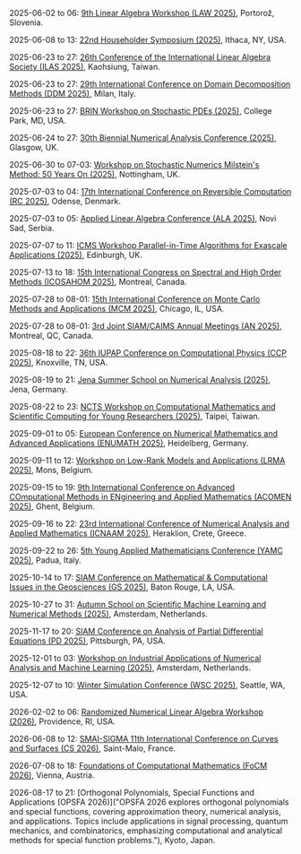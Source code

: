 2025-06-02 to 06: [9th Linear Algebra Workshop (LAW 2025)](http://www.law05.si/law25/ "Covers advances in linear algebra and numerical analysis. Topics include matrix theory, eigenvalue problems, and computational methods for large-scale systems in science and engineering."), Portorož, Slovenia.

2025-06-08 to 13: [22nd Householder Symposium (2025)](https://householder-symposium.github.io "This symposium focuses on numerical linear algebra, covering matrix computations, eigenvalue problems, and iterative solvers. Topics include Krylov subspace methods, low-rank approximations, and applications in scientific computing, emphasizing computational efficiency and accuracy."), Ithaca, NY, USA.

2025-06-23 to 27: [26th Conference of the International Linear Algebra Society (ILAS 2025)](https://ilas2025.tw "ILAS 2025 explores linear algebra, covering matrix theory, eigenvalue problems, and numerical methods. Topics include tensor computations, sparse matrices, and applications in data science and control theory, emphasizing theoretical and computational linear algebra advancements."), Kaohsiung, Taiwan.

2025-06-23 to 27: [29th International Conference on Domain Decomposition Methods (DDM 2025)](https://dd29.polimi.it "DDM 2025 focuses on domain decomposition methods, covering parallel algorithms, preconditioners, and numerical solvers. Topics include applications in fluid dynamics, structural mechanics, and electromagnetics, emphasizing scalable computational methods for large-scale simulations."), Milan, Italy.

2025-06-23 to 27: [BRIN Workshop on Stochastic PDEs (2025)](https://brinmrc.umd.edu/programs/workshops/summer25/summer25-workshop-pdes.html "This workshop focuses on stochastic partial differential equations, covering regularity, numerical methods, and probabilistic solutions. Topics include stochastic heat equations, applications in fluid dynamics and finance, emphasizing mathematical and computational approaches to stochastic PDEs."), College Park, MD, USA.

2025-06-24 to 27: [30th Biennial Numerical Analysis Conference (2025)](https://numericalanalysisconference.org.uk/ "This conference focuses on numerical analysis, covering numerical linear algebra, PDE solvers, and optimization algorithms. Topics include adaptive methods, high-performance computing, and applications in engineering and physics, emphasizing advancements in numerical computational techniques."), Glasgow, UK.

2025-06-30 to 07-03: [Workshop on Stochastic Numerics Milstein's Method: 50 Years On (2025)](https://maths.nottingham.ac.uk/plp/pmzmt/milstein2025/ "This workshop celebrates Milstein’s method, focusing on stochastic numerical methods for differential equations. Topics include stochastic integration, numerical stability, and applications in finance and physics, emphasizing advancements in stochastic computational techniques."), Nottingham, UK.

2025-07-03 to 04: [17th International Conference on Reversible Computation (RC 2025)](https://reversible-computation-2025.github.io "RC 2025 focuses on reversible computation, covering reversible logic, quantum circuits, and energy-efficient computing. Topics include reversible programming, thermodynamic computing, and applications in low-power systems and quantum algorithms, emphasizing theoretical and practical advancements in reversible computational models."), Odense, Denmark.

2025-07-03 to 05: [Applied Linear Algebra Conference (ALA 2025)](https://ala2025.pmf.uns.ac.rs "ALA 2025 explores applied linear algebra, covering matrix computations, eigenvalue problems, and numerical methods. Topics include tensor decompositions, machine learning applications, and large-scale linear systems, emphasizing computational techniques for data science, engineering, and scientific computing."), Novi Sad, Serbia.

2025-07-07 to 11: [ICMS Workshop Parallel-in-Time Algorithms for Exascale Applications (2025)](https://www.icms.org.uk/workshops/2025/parallel-time-algorithms-exascale-applications "This workshop focuses on parallel-in-time algorithms, covering temporal parallelization, numerical solvers, and exascale computing. Topics include applications in fluid dynamics, climate modeling, and molecular dynamics, emphasizing scalable computational methods for large-scale time-dependent simulations."), Edinburgh, UK.

2025-07-13 to 18: [15th International Congress on Spectral and High Order Methods (ICOSAHOM 2025)](https://icosahom2025.org "ICOSAHOM 2025 focuses on spectral and high-order methods, covering numerical solvers, discontinuous Galerkin methods, and PDE approximations. Topics include applications in fluid dynamics, electromagnetics, and acoustics, emphasizing high-accuracy computational techniques for complex simulations."), Montreal, Canada.

2025-07-28 to 08-01: [15th International Conference on Monte Carlo Methods and Applications (MCM 2025)](https://ccbatiit.github.io/mcm2025/ "MCM 2025 focuses on Monte Carlo methods, covering stochastic sampling, variance reduction, and high-performance computing. Topics include applications in physics, finance, and machine learning, emphasizing computational techniques for probabilistic simulations and uncertainty quantification."), Chicago, IL, USA.

2025-07-28 to 08-01: [3rd Joint SIAM/CAIMS Annual Meetings (AN 2025)](https://siam.org/conferences-events/siam-conferences/an25/ "AN 2025 focuses on applied mathematics, covering numerical analysis, optimization, and computational modeling. Topics include fluid dynamics, data science, and applications in engineering and biology, emphasizing interdisciplinary computational and mathematical advancements for real-world problems."), Montreal, QC, Canada.

2025-08-18 to 22: [36th IUPAP Conference on Computational Physics (CCP 2025)](https://ccp2025.ornl.gov "CCP 2025 explores computational physics, covering numerical simulations, molecular dynamics, and quantum Monte Carlo. Topics include applications in condensed matter, astrophysics, and biophysics, emphasizing advanced computational methods for solving complex physical systems and phenomena."), Knoxville, TN, USA.

2025-08-19 to 21: [Jena Summer School on Numerical Analysis (2025)](https://indico.rz.uni-jena.de/event/187/), Jena, Germany.

2025-08-22 to 23: [NCTS Workshop on Computational Mathematics and Scientific Computing for Young Researchers (2025)](https://ncts.ntu.edu.tw/events_2_detail.php?nid=505 "This workshop explores computational mathematics, covering numerical analysis, optimization, and scientific computing. Topics include applications in physics, engineering, and data science, emphasizing computational techniques and algorithms for young researchers in applied and computational mathematics."), Taipei, Taiwan.

2025-09-01 to 05: [European Conference on Numerical Mathematics and Advanced Applications (ENUMATH 2025)](https://enumath2025.eu "ENUMATH 2025 explores numerical mathematics, covering finite element methods, numerical PDEs, and high-performance computing. Topics include applications in fluid dynamics, materials science, and biology, emphasizing advanced computational techniques for solving complex mathematical models."), Heidelberg, Germany.

2025-09-11 to 12: [Workshop on Low-Rank Models and Applications (LRMA 2025)](https://sites.google.com/view/lrma25/ "Explores low-rank models in numerical analysis. Topics include matrix factorization, tensor decomposition, and applications in data science, machine learning, and scientific computing."), Mons, Belgium.

2025-09-15 to 19: [9th International Conference on Advanced COmputational Methods in ENgineering and Applied Mathematics (ACOMEN 2025)](https://cage.ugent.be/acomen2025/ "ACOMEN 2025 explores computational engineering and mathematics, covering numerical PDEs, finite elements, and optimization. Topics include applications in fluid dynamics, structural analysis, and materials science, emphasizing advanced computational methods for engineering and applied mathematics."), Ghent, Belgium.

2025-09-16 to 22: [23rd International Conference of Numerical Analysis and Applied Mathematics (ICNAAM 2025)](https://icnaam.org/ "ICNAAM 2025 explores numerical analysis and applied mathematics, covering numerical PDEs, optimization, and computational modeling. Topics include applications in physics, engineering, and biology, emphasizing computational techniques for solving complex mathematical and scientific problems."), Heraklion, Crete, Greece.

2025-09-22 to 26: [5th Young Applied Mathematicians Conference (YAMC 2025)](https://yamc.it "YAMC 2025 focuses on applied mathematics, covering numerical analysis, optimization, and mathematical modeling. Topics include applications in physics, biology, and engineering, emphasizing computational and analytical methods for young researchers in applied mathematical sciences."), Padua, Italy.

2025-10-14 to 17: [SIAM Conference on Mathematical & Computational Issues in the Geosciences (GS 2025)](https://siam.org/conferences-events/siam-conferences/gs25/ "GS 2025 explores computational geosciences, covering numerical PDEs, inverse problems, and geophysical modeling. Topics include applications in climate modeling, seismic imaging, and resource exploration, emphasizing mathematical and computational methods for understanding Earth systems and processes."), Baton Rouge, LA, USA.

2025-10-27 to 31: [Autumn School on Scientific Machine Learning and Numerical Methods (2025)](https://www.cwi.nl/en/education/semester-programmes/cwi-research-semester-programs/synergies-in-numerical-linear-algebra-and-machine-learning/ "Explores synergies between numerical linear algebra and machine learning. Topics include matrix computations, deep learning optimization, and applications in scientific computing and data analysis."), Amsterdam, Netherlands.

2025-11-17 to 20: [SIAM Conference on Analysis of Partial Differential Equations (PD 2025)](https://siam.org/conferences-events/siam-conferences/pd25 "PD 2025 focuses on partial differential equations, covering numerical methods, variational techniques, and mathematical modeling. Topics include applications in fluid dynamics, materials science, and biology, emphasizing computational and analytical approaches to solving complex PDE systems."), Pittsburgh, PA, USA.

2025-12-01 to 03: [Workshop on Industrial Applications of Numerical Analysis and Machine Learning (2025)](https://www.cwi.nl/en/education/semester-programmes/cwi-research-semester-programs/synergies-in-numerical-linear-algebra-and-machine-learning/ "Explores numerical analysis and machine learning in industry. Topics include large-scale matrix computations, data-driven modeling, and applications in engineering and finance."), Amsterdam, Netherlands.

2025-12-07 to 10: [Winter Simulation Conference (WSC 2025)](https://meetings.informs.org/wordpress/wsc2025/ "WSC 2025 explores simulation, covering discrete-event simulation, agent-based modeling, and Monte Carlo methods. Topics include applications in logistics, healthcare, and manufacturing, emphasizing computational techniques for modeling and analyzing complex systems and decision-making processes."), Seattle, WA, USA.

2026-02-02 to 06: [Randomized Numerical Linear Algebra Workshop (2026)](https://icerm.brown.edu/program/semester_program_workshop/sp-s26-w1 "This workshop explores randomized numerical linear algebra, covering randomized SVD, sketching, and matrix factorization. Topics include applications in data science, machine learning, and scientific computing, emphasizing computational techniques for efficient large-scale linear algebra operations."), Providence, RI, USA.

2026-06-08 to 12: [SMAI-SIGMA 11th International Conference on Curves and Surfaces (CS 2026)](https://cs2026.sciencesconf.org/ "Explores mathematical methods for curves and surfaces. Topics include geometric modeling, numerical analysis, and applications in computer graphics and engineering design."), Saint-Malo, France.

2026-07-08 to 18: [Foundations of Computational Mathematics (FoCM 2026)](https://focm2026.univie.ac.at "FoCM 2026 explores computational mathematics, covering numerical analysis, optimization, and computational geometry. Topics include applications in scientific computing, machine learning, and data science, emphasizing theoretical and computational methods for solving mathematical problems."), Vienna, Austria.

2026-08-17 to 21: [Orthogonal Polynomials, Special Functions and Applications (OPSFA 2026)]("OPSFA 2026 explores orthogonal polynomials and special functions, covering approximation theory, numerical analysis, and applications. Topics include applications in signal processing, quantum mechanics, and combinatorics, emphasizing computational and analytical methods for special function problems."), Kyoto, Japan.

